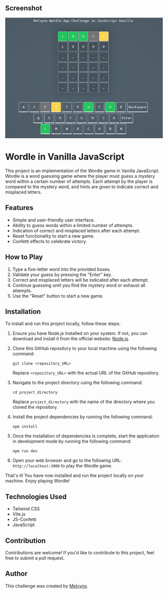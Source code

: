 ﻿## Screenshot

![Screenshot of the Wordle game](./public/assets/Capture.PNG)

# Wordle in Vanilla JavaScript

This project is an implementation of the Wordle game in Vanilla JavaScript. Wordle is a word guessing game where the player must guess a mystery word within a certain number of attempts. Each attempt by the player is compared to the mystery word, and hints are given to indicate correct and misplaced letters.

## Features

- Simple and user-friendly user interface.
- Ability to guess words within a limited number of attempts.
- Indication of correct and misplaced letters after each attempt.
- Reset functionality to start a new game.
- Confetti effects to celebrate victory.

## How to Play

1. Type a five-letter word into the provided boxes.
2. Validate your guess by pressing the "Enter" key.
3. Correct and misplaced letters will be indicated after each attempt.
4. Continue guessing until you find the mystery word or exhaust all attempts.
5. Use the "Reset" button to start a new game.

## Installation

To install and run this project locally, follow these steps:

1. Ensure you have Node.js installed on your system. If not, you can download and install it from the official website: [Node.js](https://nodejs.org/).

2. Clone this GitHub repository to your local machine using the following command:

   ```
   git clone <repository_URL>
   ```

   Replace `<repository_URL>` with the actual URL of the GitHub repository.

3. Navigate to the project directory using the following command:

   ```
   cd project_directory
   ```

   Replace `project_directory` with the name of the directory where you cloned the repository.

4. Install the project dependencies by running the following command:

   ```
   npm install
   ```

5. Once the installation of dependencies is complete, start the application in development mode by running the following command:

   ```
   npm run dev
   ```

6. Open your web browser and go to the following URL: `http://localhost:3000` to play the Wordle game.

That's it! You have now installed and run the project locally on your machine. Enjoy playing Wordle!

## Technologies Used

- Tailwind CSS
- Vite.js
- JS-Confetti
- JavaScript

## Contribution

Contributions are welcome! If you'd like to contribute to this project, feel free to submit a pull request.

## Author

This challenge was created by [Melvynx](https://github.com/Melvynx).